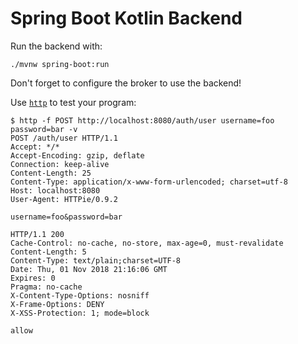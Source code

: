 # Spring Boot Kotlin Backend

Run the backend with:

    ./mvnw spring-boot:run

Don't forget to configure the broker to use the backend!

Use [`http`](https://httpie.org/doc) to test your program:

    $ http -f POST http://localhost:8080/auth/user username=foo password=bar -v
    POST /auth/user HTTP/1.1
    Accept: */*
    Accept-Encoding: gzip, deflate
    Connection: keep-alive
    Content-Length: 25
    Content-Type: application/x-www-form-urlencoded; charset=utf-8
    Host: localhost:8080
    User-Agent: HTTPie/0.9.2

    username=foo&password=bar

    HTTP/1.1 200
    Cache-Control: no-cache, no-store, max-age=0, must-revalidate
    Content-Length: 5
    Content-Type: text/plain;charset=UTF-8
    Date: Thu, 01 Nov 2018 21:16:06 GMT
    Expires: 0
    Pragma: no-cache
    X-Content-Type-Options: nosniff
    X-Frame-Options: DENY
    X-XSS-Protection: 1; mode=block

    allow
